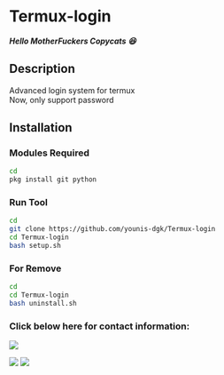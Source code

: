 # Termux-login

___Hello MotherFuckers Copycats 😆___</br>

## Description

Advanced login system for termux  
Now, only support password

## Installation


 ### Modules Required 
````bash
cd
pkg install git python
````

 ### Run Tool
````bash
cd
git clone https://github.com/younis-dgk/Termux-login
cd Termux-login
bash setup.sh
````

 ### For Remove 
````bash
cd
cd Termux-login
bash uninstall.sh
````

<h3 align="left">Click below here for contact information:</h3>

[![](https://img.shields.io/badge/Github-black?logo=Github&logoColor=black&labelColor=white)](https://github.com/younis-dgk)


[![](https://img.shields.io/badge/Facebook-blue?logo=Facebook&logoColor=blue&labelColor=white)](https://www.facebook.com/YounisDgk)
[![](https://img.shields.io/badge/Whatsapp-CHAT-red?logo=Whatsapp&logoColor=Brightgreen&labelColor=white)](https://wa.me/923194999455?text=Hello+MR+YounisðŸ”¥+)
